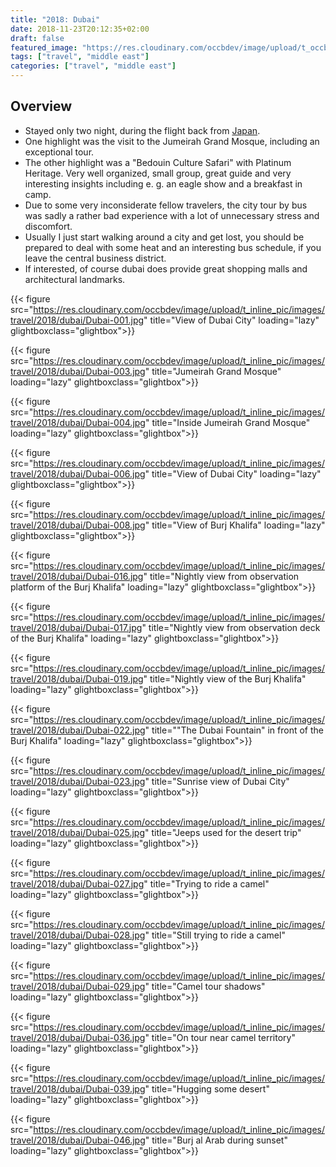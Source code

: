 ```yaml
---
title: "2018: Dubai"
date: 2018-11-23T20:12:35+02:00
draft: false
featured_image: "https://res.cloudinary.com/occbdev/image/upload/t_occbdev_gallery_teaser/images/travel/2018/dubai/Dubai-017.jpg"
tags: ["travel", "middle east"]
categories: ["travel", "middle east"]
---
```


## Overview

* Stayed only two night, during the flight back from [Japan](../2018-11-23-japan).
* One highlight was the visit to the Jumeirah Grand Mosque, including an exceptional tour.
* The other highlight was a "Bedouin Culture Safari" with Platinum Heritage. Very well organized, small group, great guide and very interesting insights including e. g. an eagle show and a breakfast in camp.
* Due to some very inconsiderate fellow travelers, the city tour by bus was sadly a rather bad experience with a lot of unnecessary stress and discomfort.
* Usually I just start walking around a city and get lost, you should be prepared to deal with some heat and an interesting bus schedule, if you leave the central business district.
* If interested, of course dubai does provide great shopping malls and architectural landmarks.

{{< figure src="https://res.cloudinary.com/occbdev/image/upload/t_inline_pic/images/travel/2018/dubai/Dubai-001.jpg" title="View of Dubai City" loading="lazy" glightboxclass="glightbox">}}

{{< figure src="https://res.cloudinary.com/occbdev/image/upload/t_inline_pic/images/travel/2018/dubai/Dubai-003.jpg" title="Jumeirah Grand Mosque" loading="lazy" glightboxclass="glightbox">}}

{{< figure src="https://res.cloudinary.com/occbdev/image/upload/t_inline_pic/images/travel/2018/dubai/Dubai-004.jpg"  title="Inside Jumeirah Grand Mosque" loading="lazy" glightboxclass="glightbox">}}

{{< figure src="https://res.cloudinary.com/occbdev/image/upload/t_inline_pic/images/travel/2018/dubai/Dubai-006.jpg"  title="View of Dubai City" loading="lazy" glightboxclass="glightbox">}}

{{< figure src="https://res.cloudinary.com/occbdev/image/upload/t_inline_pic/images/travel/2018/dubai/Dubai-008.jpg"  title="View of Burj Khalifa" loading="lazy" glightboxclass="glightbox">}}

{{< figure src="https://res.cloudinary.com/occbdev/image/upload/t_inline_pic/images/travel/2018/dubai/Dubai-016.jpg"  title="Nightly view from observation platform of the Burj Khalifa" loading="lazy" glightboxclass="glightbox">}}

{{< figure src="https://res.cloudinary.com/occbdev/image/upload/t_inline_pic/images/travel/2018/dubai/Dubai-017.jpg"  title="Nightly view from observation deck of the Burj Khalifa" loading="lazy" glightboxclass="glightbox">}}

{{< figure src="https://res.cloudinary.com/occbdev/image/upload/t_inline_pic/images/travel/2018/dubai/Dubai-019.jpg"  title="Nightly view of the Burj Khalifa" loading="lazy" glightboxclass="glightbox">}}

{{< figure src="https://res.cloudinary.com/occbdev/image/upload/t_inline_pic/images/travel/2018/dubai/Dubai-022.jpg"  title="\"The Dubai Fountain\" in front of the Burj Khalifa" loading="lazy" glightboxclass="glightbox">}}

{{< figure src="https://res.cloudinary.com/occbdev/image/upload/t_inline_pic/images/travel/2018/dubai/Dubai-023.jpg"  title="Sunrise view of Dubai City" loading="lazy" glightboxclass="glightbox">}}

{{< figure src="https://res.cloudinary.com/occbdev/image/upload/t_inline_pic/images/travel/2018/dubai/Dubai-025.jpg"  title="Jeeps used for the desert trip" loading="lazy" glightboxclass="glightbox">}}

{{< figure src="https://res.cloudinary.com/occbdev/image/upload/t_inline_pic/images/travel/2018/dubai/Dubai-027.jpg"  title="Trying to ride a camel" loading="lazy" glightboxclass="glightbox">}}

{{< figure src="https://res.cloudinary.com/occbdev/image/upload/t_inline_pic/images/travel/2018/dubai/Dubai-028.jpg"  title="Still trying to ride a camel" loading="lazy" glightboxclass="glightbox">}}

{{< figure src="https://res.cloudinary.com/occbdev/image/upload/t_inline_pic/images/travel/2018/dubai/Dubai-029.jpg"  title="Camel tour shadows" loading="lazy" glightboxclass="glightbox">}}

{{< figure src="https://res.cloudinary.com/occbdev/image/upload/t_inline_pic/images/travel/2018/dubai/Dubai-036.jpg"  title="On tour near camel territory" loading="lazy" glightboxclass="glightbox">}}

{{< figure src="https://res.cloudinary.com/occbdev/image/upload/t_inline_pic/images/travel/2018/dubai/Dubai-039.jpg"  title="Hugging some desert" loading="lazy" glightboxclass="glightbox">}}

{{< figure src="https://res.cloudinary.com/occbdev/image/upload/t_inline_pic/images/travel/2018/dubai/Dubai-046.jpg"  title="Burj al Arab during sunset" loading="lazy" glightboxclass="glightbox">}}
